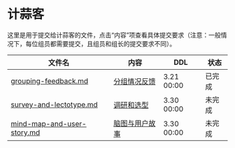 # 计蒜客

这里是用于提交给计蒜客的文件，点击“内容”项查看具体提交要求（注意：一般情况下，每位组员都需要提交，且组员和组长的提交要求不同）。

| 文件名                                                   | 内容                                                         | DDL        | 状态   |
| -------------------------------------------------------- | ------------------------------------------------------------ | ---------- | ------ |
| [grouping-feedback.md](grouping-feedback.md)             | [分组情况反馈](https://www.jisuanke.com/course/7484/401442)  | 3.21 00:00 | 已完成 |
| [survey-and-lectotype.md](survey-and-lectotype.md)       | [调研和选型](https://www.jisuanke.com/course/7484/401444)    | 3.30 00:00 | 未完成 |
| [mind-map-and-user-story.md](mind-map-and-user-story.md) | [脑图与用户故事](https://www.jisuanke.com/course/7484/401443) | 3.30 00:00 | 未完成 |

